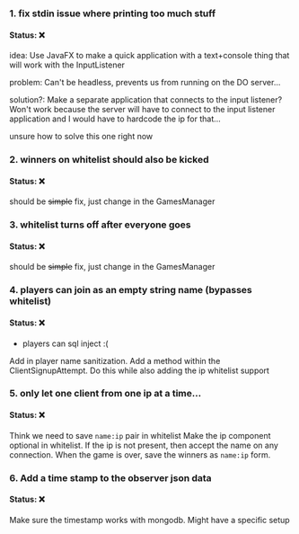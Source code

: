

### 1. fix stdin issue where printing too much stuff 
#### Status: :x: 

idea: Use JavaFX to make a quick application with a text+console thing that will work with the InputListener

problem: Can't be headless, prevents us from running on the DO server...

solution?: Make a separate application that connects to the input listener? Won't work because the server will have to connect to the input listener application and I would have to hardcode the ip for that...

unsure how to solve this one right now

### 2. winners on whitelist should also be kicked
#### Status: :x:

should be ~~simple~~ fix, just change in the GamesManager

### 3. whitelist turns off after everyone goes
#### Status: :x:

should be ~~simple~~ fix, just change in the GamesManager

### 4. players can join as an empty string name (bypasses whitelist)
#### Status: :x:
 - players can sql inject :(

Add in player name sanitization. Add a method within the ClientSignupAttempt.
Do this while also adding the ip whitelist support


### 5. only let one client from one ip at a time...
#### Status: :x:

Think we need to save `name:ip` pair in whitelist
Make the ip component optional in whitelist. If the ip is not present, then accept the name
on any connection. When the game is over, save the winners as `name:ip` form.


### 6. Add a time stamp to the observer json data
#### Status: :x:

Make sure the timestamp works with mongodb. Might have a specific setup